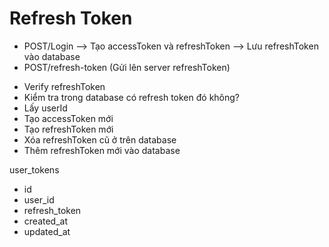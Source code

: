 # Refresh Token

- POST/Login --> Tạo accessToken và refreshToken --> Lưu refreshToken vào database
- POST/refresh-token (Gửi lên server refreshToken)

* Verify refreshToken
* Kiểm tra trong database có refresh token đó không?
* Lấy userId
* Tạo accessToken mới
* Tạo refreshToken mới
* Xóa refreshToken cũ ở trên database
* Thêm refreshToken mới vào database

user_tokens

- id
- user_id
- refresh_token
- created_at
- updated_at
